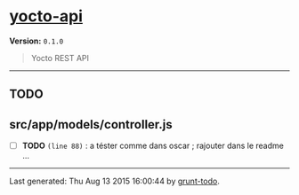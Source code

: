 # [yocto-api]( http://www.yocto.re )

**Version:** `0.1.0`

> Yocto REST API 

* * *

## TODO

## src/app/models/controller.js

-  [ ] **TODO** `(line 88)`  : a téster comme dans oscar ; rajouter dans le readme ...


* * *

Last generated: Thu Aug 13 2015 16:00:44 by [grunt-todo](https://github.com/leny/grunt-todo).
